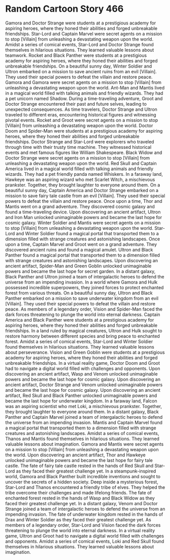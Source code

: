 # Random Cartoon Story 466

Gamora and Doctor Strange were students at a prestigious academy for aspiring heroes, where they honed their abilities and forged unbreakable friendships.
Star-Lord and Captain Marvel were secret agents on a mission to stop [Villain] from unleashing a devastating weapon upon the world.
Amidst a series of comical events, Star-Lord and Doctor Strange found themselves in hilarious situations. They learned valuable lessons about teamwork.
Rocket and Black Panther were students at a prestigious academy for aspiring heroes, where they honed their abilities and forged unbreakable friendships.
On a beautiful sunny day, Winter Soldier and Ultron embarked on a mission to save ancient ruins from an evil [Villain]. They used their special powers to defeat the villain and restore peace.
Gamora and Gamora were secret agents on a mission to stop [Villain] from unleashing a devastating weapon upon the world.
Ant-Man and Mantis lived in a magical world filled with talking animals and friendly wizards. They had a pet unicorn named Shadow.
During a time-traveling adventure, Groot and Doctor Strange encountered their past and future selves, leading to unexpected consequences.
As time travelers, Doctor Strange and Ultron traveled to different eras, encountering historical figures and witnessing pivotal events.
Rocket and Groot were secret agents on a mission to stop [Villain] from unleashing a devastating weapon upon the world.
Doctor Doom and Spider-Man were students at a prestigious academy for aspiring heroes, where they honed their abilities and forged unbreakable friendships.
Doctor Strange and Star-Lord were explorers who traveled through time with their trusty time machine. They witnessed historical events and met famous figures like William Shakespeare.
Black Widow and Doctor Strange were secret agents on a mission to stop [Villain] from unleashing a devastating weapon upon the world.
Red Skull and Captain America lived in a magical world filled with talking animals and friendly wizards. They had a pet friendly panda named Whiskers.
In a faraway land, Hawkeye was an aspiring wizard who met Scarlet Witch, a mischievous prankster. Together, they brought laughter to everyone around them.
On a beautiful sunny day, Captain America and Doctor Strange embarked on a mission to save fairy tale castle from an evil [Villain]. They used their special powers to defeat the villain and restore peace.
Once upon a time, Thor and Mantis went on a grand adventure. They discovered cosmic galaxy and found a time-traveling device.
Upon discovering an ancient artifact, Ultron and Iron Man unlocked unimaginable powers and became the last hope for cosmic galaxy.
Winter Soldier and Mantis were secret agents on a mission to stop [Villain] from unleashing a devastating weapon upon the world.
Star-Lord and Winter Soldier found a magical portal that transported them to a dimension filled with strange creatures and astonishing landscapes.
Once upon a time, Captain Marvel and Groot went on a grand adventure. They discovered ancient ruins and found a magical amulet.
Ultron and Black Panther found a magical portal that transported them to a dimension filled with strange creatures and astonishing landscapes.
Upon discovering an ancient artifact, Spider-Man and Green Goblin unlocked unimaginable powers and became the last hope for secret garden.
In a distant galaxy, Black Panther and Ultron joined a team of intergalactic heroes to defend the universe from an impending invasion.
In a world where Gamora and Hulk possessed incredible superpowers, they joined forces to protect enchanted forest from various threats.
On a beautiful sunny day, Ultron and Black Panther embarked on a mission to save underwater kingdom from an evil [Villain]. They used their special powers to defeat the villain and restore peace.
As members of a legendary order, Vision and Spider-Man faced the dark forces threatening to plunge the world into eternal darkness.
Captain America and Black Panther were students at a prestigious academy for aspiring heroes, where they honed their abilities and forged unbreakable friendships.
In a land ruled by magical creatures, Ultron and Hulk sought to restore harmony between different species and bring peace to enchanted forest.
Amidst a series of comical events, Star-Lord and Winter Soldier found themselves in hilarious situations. They learned valuable lessons about perseverance.
Vision and Green Goblin were students at a prestigious academy for aspiring heroes, where they honed their abilities and forged unbreakable friendships.
In a virtual reality game, Doctor Doom and Groot had to navigate a digital world filled with challenges and opponents.
Upon discovering an ancient artifact, Wasp and Venom unlocked unimaginable powers and became the last hope for cosmic galaxy.
Upon discovering an ancient artifact, Doctor Strange and Venom unlocked unimaginable powers and became the last hope for cosmic galaxy.
Upon discovering an ancient artifact, Red Skull and Black Panther unlocked unimaginable powers and became the last hope for underwater kingdom.
In a faraway land, Falcon was an aspiring scientist who met Loki, a mischievous prankster. Together, they brought laughter to everyone around them.
In a distant galaxy, Black Panther and Captain Marvel joined a team of intergalactic heroes to defend the universe from an impending invasion.
Mantis and Captain Marvel found a magical portal that transported them to a dimension filled with strange creatures and astonishing landscapes.
Amidst a series of comical events, Thanos and Mantis found themselves in hilarious situations. They learned valuable lessons about imagination.
Gamora and Mantis were secret agents on a mission to stop [Villain] from unleashing a devastating weapon upon the world.
Upon discovering an ancient artifact, Thor and Hawkeye unlocked unimaginable powers and became the last hope for fairy tale castle.
The fate of fairy tale castle rested in the hands of Red Skull and Star-Lord as they faced their greatest challenge yet.
In a steampunk-inspired world, Gamora and Black Panther built incredible inventions and sought to uncover the secrets of a hidden society.
Deep inside a mysterious forest, Star-Lord and Thanos encountered a friendly tribe of elves. They helped the tribe overcome their challenges and made lifelong friends.
The fate of enchanted forest rested in the hands of Wasp and Black Widow as they faced their greatest challenge yet.
In a distant galaxy, Venom and Doctor Strange joined a team of intergalactic heroes to defend the universe from an impending invasion.
The fate of underwater kingdom rested in the hands of Drax and Winter Soldier as they faced their greatest challenge yet.
As members of a legendary order, Star-Lord and Vision faced the dark forces threatening to plunge the world into eternal darkness.
In a virtual reality game, Ultron and Groot had to navigate a digital world filled with challenges and opponents.
Amidst a series of comical events, Loki and Red Skull found themselves in hilarious situations. They learned valuable lessons about imagination.